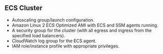 ## ECS Cluster

- Autoscaling group/launch configuration.
- Amazon Linux 2 ECS Optimized AMI with ECS and SSM agents running.
- A security group for the cluster (with all egress and ingress from the specified load balancers).
- CloudWatch log group for the ECS agent.
- IAM role/instance profile with appropriate privileges.
